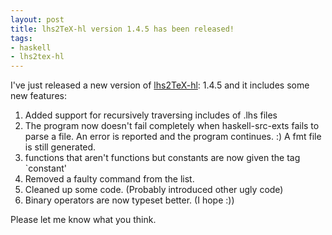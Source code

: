 ```yaml
--- 
layout: post
title: lhs2TeX-hl version 1.4.5 has been released!
tags: 
- haskell
- lhs2tex-hl
---
```

I've just released a new version of <a href="http://alessandrovermeulen.me/projects/lhs2texhl/" title="lhs2TeX HighLighter ">lhs2TeX-hl</a>: 1.4.5 and it includes some new features:

<ol>
	<li>Added support for recursively traversing includes of .lhs files</li>
	<li>The program now doesn't fail completely when haskell-src-exts fails to parse
    a file. An error is reported and the program continues. :) A fmt file is
    still generated.</li>
	<li>functions that aren't functions but constants are now given the tag `constant'</li>
	<li>Removed a faulty command from the list.</li>
	<li>Cleaned up some code. (Probably introduced other ugly code) </li>
	<li>Binary operators are now typeset better. (I hope :))</li>
</ol>

Please let me know what you think.

